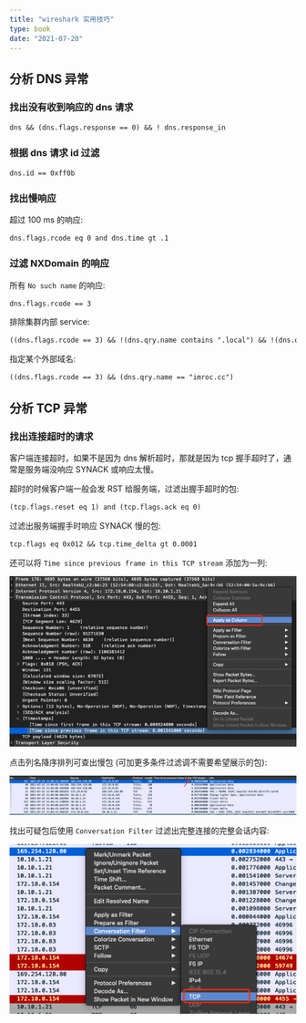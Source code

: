 ```yaml
---
title: "wireshark 实用技巧"
type: book
date: "2021-07-20"
---
```


## 分析 DNS 异常

### 找出没有收到响应的 dns 请求

```txt
dns && (dns.flags.response == 0) && ! dns.response_in
```

### 根据 dns 请求 id 过滤

```txt
dns.id == 0xff0b
```

### 找出慢响应

超过 100 ms 的响应:

```txt
dns.flags.rcode eq 0 and dns.time gt .1
```

### 过滤 NXDomain 的响应

所有 `No such name` 的响应:

```txt
dns.flags.rcode == 3
```

排除集群内部 service:

```txt
((dns.flags.rcode == 3) && !(dns.qry.name contains ".local") && !(dns.qry.name contains ".svc") && !(dns.qry.name contains ".cluster"))
```

指定某个外部域名:

```txt
((dns.flags.rcode == 3) && (dns.qry.name == "imroc.cc")
```

## 分析 TCP 异常

### 找出连接超时的请求

客户端连接超时，如果不是因为 dns 解析超时，那就是因为 tcp 握手超时了，通常是服务端没响应 SYNACK 或响应太慢。

超时的时候客户端一般会发 RST 给服务端，过滤出握手超时的包:

```txt
(tcp.flags.reset eq 1) and (tcp.flags.ack eq 0)
```

过滤出服务端握手时响应 SYNACK 慢的包:

```txt
tcp.flags eq 0x012 && tcp.time_delta gt 0.0001
```

还可以将 `Time since previous frame in this TCP stream` 添加为一列:

![](1.png)

点击列名降序排列可查出慢包 (可加更多条件过滤调不需要希望展示的包):

![](2.png)

找出可疑包后使用 `Conversation Filter` 过滤出完整连接的完整会话内容:

![](3.png)